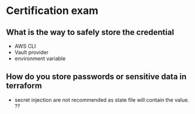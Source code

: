 # Certification exam

## What is the way to safely store the credential

- AWS CLI
- Vault provider
- environment variable

## How do you store passwords or sensitive data in terraform

- secret injection are not recommended as state file will contain the value.
??
